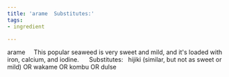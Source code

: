 ```yaml
---
title: 'arame  Substitutes:'
tags:
- ingredient

---
```

arame     This popular seaweed is very sweet and mild, and it's loaded with iron, calcium, and iodine.      Substitutes:   hijiki (similar, but not as sweet or mild) OR wakame OR kombu OR dulse

